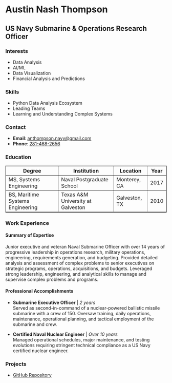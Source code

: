 # Austin Nash Thompson

## US Navy Submarine & Operations Research Officer

### Interests
- Data Analysis
- AI/ML
- Data Visualization
- Financial Analysis and Predictions

### Skills
- Python Data Analysis Ecosystem
- Leading Teams
- Learning and Understanding Complex Systems

### Contact
- **Email**: [anthompson.navy@gmail.com](mailto:anthompson.navy@gmail.com)
- **Phone**: [281-468-2656](tel:+12814682656)

### Education

<table border="1">
  <tr>
    <th>Degree</th>
    <th>Institution</th>
    <th>Location</th>
    <th>Year</th>
  </tr>
  <tr>
    <td>MS, Systems Engineering</td>
    <td>Naval Postgraduate School</td>
    <td>Monterey, CA</td>
    <td>2017</td>
  </tr>
  <tr>
    <td>BS, Maritime Systems Engineering</td>
    <td>Texas A&M University at Galveston</td>
    <td>Galveston, TX</td>
    <td>2010</td>
  </tr>
</table>

### Work Experience
#### Summary of Expertise
Junior executive and veteran Naval Submarine Officer with over 14 years of progressive leadership in operations research, military operations, engineering, requirements generation, and budgeting. Provided detailed analysis and assessment of complex problems to senior executives on strategic programs, operations, acquisitions, and budgets. Leveraged strong leadership, engineering, and analytical skills to manage and supervise complex problems and programs.

#### Professional Accomplishments
- **Submarine Executive Officer** | *2 years*  
  Served as second-in-command of a nuclear-powered ballistic missile submarine with a crew of 150. Oversaw training, daily operations, maintenance, operational planning, and tactical employment of the submarine and crew.

- **Certified Naval Nuclear Engineer** | *Over 10 years*  
  Managed operational schedules, major maintenance, and testing evolutions requiring stringent technical compliance as a US Navy certified nuclear engineer.

### Projects
- [GitHub Repository](https://github.com/austinnthompson)

